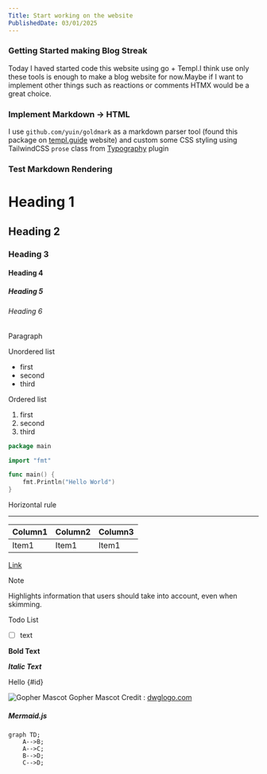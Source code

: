 ```yaml
---
Title: Start working on the website
PublishedDate: 03/01/2025
---
```


### Getting Started making Blog Streak

Today I haved started code this website using go + Templ.I think use only these tools is enough to make a blog website for now.Maybe if I want to implement other things such as reactions or comments HTMX would be a great choice.

### Implement Markdown -> HTML

I use `github.com/yuin/goldmark` as a markdown parser tool (found this package on [templ.guide](https://templ.guide/) website) and custom some CSS styling using TailwindCSS `prose` class from [Typography](https://github.com/tailwindlabs/tailwindcss-typography) plugin

### Test Markdown Rendering

# Heading 1

## Heading 2

### Heading 3

#### Heading 4

##### Heading 5

###### Heading 6

Paragraph

Unordered list

- first
- second
- third

Ordered list

1. first
2. second
3. third

```go
package main

import "fmt"

func main() {
    fmt.Println("Hello World")
}
```

Horizontal rule

----------

| Column1 | Column2 | Column3 |
| ------------- | -------------- | -------------- |
| Item1 | Item1 | Item1 |

[Link](https://github.com/SornchaiTheDev) 

> [!NOTE]  
> Highlights information that users should take into account, even when skimming.

Todo List

- [ ] text

**Bold Text**

***Italic Text***

Hello {#id}

![Gopher Mascot](https://dwglogo.com/wp-content/uploads/2017/08/muscles-clipart-ghoper.gif)
Gopher Mascot Credit : [dwglogo.com](https://dwglogo.com)

##### Mermaid.js

```mermaid
graph TD;
    A-->B;
    A-->C;
    B-->D;
    C-->D;
```

